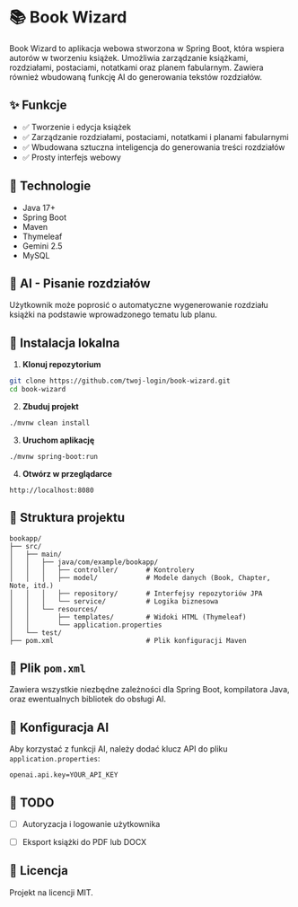 # 📚 Book Wizard

Book Wizard to aplikacja webowa stworzona w Spring Boot, która wspiera autorów w tworzeniu książek. Umożliwia zarządzanie książkami, rozdziałami, postaciami, notatkami oraz planem fabularnym. Zawiera również wbudowaną funkcję AI do generowania tekstów rozdziałów.

## ✨ Funkcje

- ✅ Tworzenie i edycja książek
- ✅ Zarządzanie rozdziałami, postaciami, notatkami i planami fabularnymi
- ✅ Wbudowana sztuczna inteligencja do generowania treści rozdziałów
- ✅ Prosty interfejs webowy


## 🚀 Technologie

- Java 17+
- Spring Boot
- Maven
- Thymeleaf 
- Gemini 2.5 
- MySQL

## 🧠 AI - Pisanie rozdziałów

Użytkownik może poprosić o automatyczne wygenerowanie rozdziału książki na podstawie wprowadzonego tematu lub planu.

## 🔧 Instalacja lokalna

1. **Klonuj repozytorium**

```bash
git clone https://github.com/twoj-login/book-wizard.git
cd book-wizard
````

2. **Zbuduj projekt**

```bash
./mvnw clean install
```

3. **Uruchom aplikację**

```bash
./mvnw spring-boot:run
```

4. **Otwórz w przeglądarce**

```
http://localhost:8080
```

## 📁 Struktura projektu

```
bookapp/
├── src/
│   ├── main/
│   │   ├── java/com/example/bookapp/
│   │   │   ├── controller/       # Kontrolery 
│   │   │   ├── model/            # Modele danych (Book, Chapter, Note, itd.)
│   │   │   ├── repository/       # Interfejsy repozytoriów JPA
│   │   │   └── service/          # Logika biznesowa
│   │   └── resources/
│   │       ├── templates/        # Widoki HTML (Thymeleaf)
│   │       └── application.properties
│   └── test/                   
├── pom.xml                       # Plik konfiguracji Maven
```

## 📄 Plik `pom.xml`

Zawiera wszystkie niezbędne zależności dla Spring Boot, kompilatora Java, oraz ewentualnych bibliotek do obsługi AI.

## 🤖 Konfiguracja AI

Aby korzystać z funkcji AI, należy dodać klucz API do pliku `application.properties`:

```
openai.api.key=YOUR_API_KEY
```

## 📝 TODO

* [ ] Autoryzacja i logowanie użytkownika
* [ ] Eksport książki do PDF lub DOCX


## 📃 Licencja

Projekt na licencji MIT.
